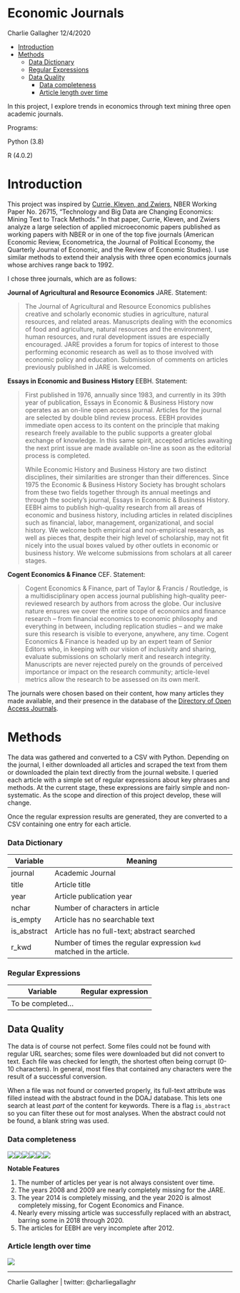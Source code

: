 Economic Journals
================
Charlie Gallagher
12/4/2020

  - [Introduction](#introduction)
  - [Methods](#methods)
      - [Data Dictionary](#data-dictionary)
      - [Regular Expressions](#regular-expressions)
      - [Data Quality](#data-quality)
          - [Data completeness](#data-completeness)
          - [Article length over time](#article-length-over-time)

In this project, I explore trends in economics through text mining three
open academic journals.

Programs:

Python (3.8)

R (4.0.2)

# Introduction

This project was inspired by [Currie, Kleven, and
Zwiers](http://www.nber.org/papers/w26715), NBER Working Paper
No. 26715, “Technology and Big Data are Changing Economics: Mining Text
to Track Methods.” In that paper, Currie, Kleven, and Zwiers analyze a
large selection of applied microeconomic papers published as working
papers with NBER or in one of the top five journals (American Economic
Review, Econometrica, the Journal of Political Economy, the Quarterly
Journal of Economic, and the Review of Economic Studies). I use similar
methods to extend their analysis with three open economics journals
whose archives range back to 1992.

I chose three journals, which are as follows:

**Journal of Agricultural and Resource Economics** JARE. Statement:

> The Journal of Agricultural and Resource Economics publishes creative
> and scholarly economic studies in agriculture, natural resources, and
> related areas. Manuscripts dealing with the economics of food and
> agriculture, natural resources and the environment, human resources,
> and rural development issues are especially encouraged. JARE provides
> a forum for topics of interest to those performing economic research
> as well as to those involved with economic policy and education.
> Submission of comments on articles previously published in JARE is
> welcomed.

**Essays in Economic and Business History** EEBH. Statement:

> First published in 1976, annually since 1983, and currently in its
> 39th year of publication, Essays in Economic & Business History now
> operates as an on-line open access journal. Articles for the journal
> are selected by double blind review process. EEBH provides immediate
> open access to its content on the principle that making research
> freely available to the public supports a greater global exchange of
> knowledge. In this same spirit, accepted articles awaiting the next
> print issue are made available on-line as soon as the editorial
> process is completed.
> 
> While Economic History and Business History are two distinct
> disciplines, their similarities are stronger than their differences.
> Since 1975 the Economic & Business History Society has brought
> scholars from these two fields together through its annual meetings
> and through the society’s journal, Essays in Economic & Business
> History. EEBH aims to publish high-quality research from all areas of
> economic and business history, including articles in related
> disciplines such as financial, labor, management, organizational, and
> social history. We welcome both empirical and non-empirical research,
> as well as pieces that, despite their high level of scholarship, may
> not fit nicely into the usual boxes valued by other outlets in
> economic or business history. We welcome submissions from scholars at
> all career stages.

**Cogent Economics & Finance** CEF. Statement:

> Cogent Economics & Finance, part of Taylor & Francis / Routledge, is a
> multidisciplinary open access journal publishing high-quality
> peer-reviewed research by authors from across the globe. Our inclusive
> nature ensures we cover the entire scope of economics and finance
> research – from financial economics to economic philosophy and
> everything in between, including replication studies – and we make
> sure this research is visible to everyone, anywhere, any time. Cogent
> Economics & Finance is headed up by an expert team of Senior Editors
> who, in keeping with our vision of inclusivity and sharing, evaluate
> submissions on scholarly merit and research integrity. Manuscripts are
> never rejected purely on the grounds of perceived importance or impact
> on the research community; article-level metrics allow the research to
> be assessed on its own merit.

The journals were chosen based on their content, how many articles they
made available, and their presence in the database of the [Directory of
Open Access Journals](https://doaj.org/).

# Methods

The data was gathered and converted to a CSV with Python. Depending on
the journal, I either downloaded all articles and scraped the text from
them or downloaded the plain text directly from the journal website. I
queried each article with a simple set of regular expressions about key
phrases and methods. At the current stage, these expressions are fairly
simple and non-systematic. As the scope and direction of this project
develop, these will change.

Once the regular expression results are generated, they are converted to
a CSV containing one entry for each article.

### Data Dictionary

| Variable     | Meaning                                                              |
| ------------ | -------------------------------------------------------------------- |
| journal      | Academic Journal                                                     |
| title        | Article title                                                        |
| year         | Article publication year                                             |
| nchar        | Number of characters in article                                      |
| is\_empty    | Article has no searchable text                                       |
| is\_abstract | Article has no full-text; abstract searched                          |
| r\_kwd       | Number of times the regular expression `kwd` matched in the article. |

### Regular Expressions

| Variable         | Regular expression |
| ---------------- | ------------------ |
| To be completed… |                    |

## Data Quality

The data is of course not perfect. Some files could not be found with
regular URL searches; some files were downloaded but did not convert to
text. Each file was checked for length, the shortest often being corrupt
(0-10 characters). In general, most files that contained any characters
were the result of a successful conversion.

When a file was not found or converted properly, its full-text attribute
was filled instead with the abstract found in the DOAJ database. This
lets one search at least *part* of the content for keywords. There is a
flag `is_abstract` so you can filter these out for most analyses. When
the abstract could not be found, a blank string was used.

### Data completeness

![](README_files/figure-gfm/unnamed-chunk-2-1.png)<!-- -->![](README_files/figure-gfm/unnamed-chunk-2-2.png)<!-- -->![](README_files/figure-gfm/unnamed-chunk-2-3.png)<!-- -->![](README_files/figure-gfm/unnamed-chunk-2-4.png)<!-- -->![](README_files/figure-gfm/unnamed-chunk-2-5.png)<!-- -->![](README_files/figure-gfm/unnamed-chunk-2-6.png)<!-- -->

**Notable Features**

1.  The number of articles per year is not always consistent over time.
2.  The years 2008 and 2009 are nearly completely missing for the JARE.
3.  The year 2014 is completely missing, and the year 2020 is almost
    completely missing, for Cogent Economics and Finance.
4.  Nearly every missing article was successfully replaced with an
    abstract, barring some in 2018 through 2020.
5.  The articles for EEBH are very incomplete after 2012.

### Article length over time

![](README_files/figure-gfm/unnamed-chunk-3-1.png)<!-- -->

-----

Charlie Gallagher | twitter: @charliegallaghr
